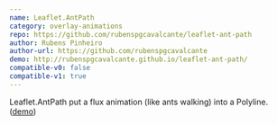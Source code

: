 ```yaml
---
name: Leaflet.AntPath
category: overlay-animations
repo: https://github.com/rubenspgcavalcante/leaflet-ant-path
author: Rubens Pinheiro
author-url: https://github.com/rubenspgcavalcante
demo: http://rubenspgcavalcante.github.io/leaflet-ant-path/
compatible-v0: false
compatible-v1: true
---
```


Leaflet.AntPath put a flux animation (like ants walking) into a Polyline.			(<a href="http://rubenspgcavalcante.github.io/leaflet-ant-path/">demo</a>)
